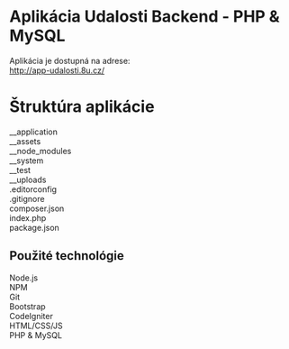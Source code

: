# Aplikácia Udalosti Backend - PHP & MySQL

Aplikácia je dostupná na adrese:<br />
http://app-udalosti.8u.cz/<br />



# Štruktúra aplikácie

__application<br />
__assets<br />
__node_modules<br />
__system<br />
__test<br />
__uploads<br />
.editorconfig<br />
.gitignore<br />
composer.json<br />
index.php<br />
package.json<br />



## Použité technológie

Node.js<br />
NPM<br />
Git<br />
Bootstrap<br />
CodeIgniter<br />
HTML/CSS/JS<br />
PHP & MySQL<br />
